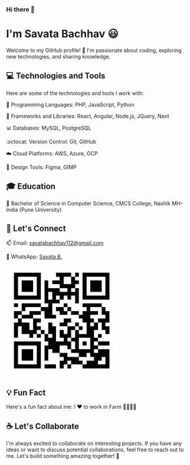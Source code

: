 ### Hi there 👋

# I'm Savata Bachhav :smiley:

Welcome to my GitHub profile! :tada: I'm passionate about coding, exploring new technologies, and sharing knowledge.

## :computer: Technologies and Tools

Here are some of the technologies and tools I work with:

 :rocket: Programming Languages: PHP, JavaScript, Python
 
 :wrench: Frameworks and Libraries: React, Angular, Node.js, JQuery, Next
 
 :bar_chart: Databases: MySQL, PostgreSQL
 
 :octocat: Version Control: Git, GitHub
 
 :cloud: Cloud Platforms: AWS, Azure, GCP
 
 :art: Design Tools: Figma, GIMP
 

## :mortar_board: Education

 :school: Bachelor of Science in Computer Science, CMCS College, Nashik MH-India (Pune University)

<!--## :hammer_and_wrench: Projects

- :star: [Awesome Project 1](https://github.com/your-username/awesome-project-1): Brief description of the project and its main features.
- :star: [Awesome Project 2](https://github.com/your-username/awesome-project-2): Summary of the project and its impact.
-->
## :mega: Let's Connect

 :mailbox: Email: savatabachhav112@gmail.com
 
 💬 WhatsApp: [Savata B.](https://wa.link/dxv2mo)
 

![Scan QR to Connect on WhatsApp](https://raw.githubusercontent.com/savatabachhav/savatabachhav/a8c27163ff3a23f6324476f5db9e499e34c6bf7c/wa.link_dxv2mo.png)


## :bulb: Fun Fact

Here's a fun fact about me: I :heart: to work in Farm :tractor::farmer::muscle:

## :coffee: Let's Collaborate

I'm always excited to collaborate on interesting projects. If you have any ideas or want to discuss potential collaborations, feel free to reach out to me. Let's build something amazing together! :rocket:


<!--
**savatabachhav/savatabachhav** is a ✨ _special_ ✨ repository because its `README.md` (this file) appears on your GitHub profile.

Here are some ideas to get you started:

- 🔭 I’m currently working on ...
- 🌱 I’m currently learning ...
- 👯 I’m looking to collaborate on ...
- 🤔 I’m looking for help with ...
- 💬 Ask me about ...
- 📫 How to reach me: ...
- 😄 Pronouns: ...
- ⚡ Fun fact: ...
-->
